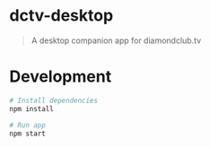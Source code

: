 # dctv-desktop
>A desktop companion app for diamondclub.tv

# Development
```bash
# Install dependencies
npm install

# Run app
npm start
```
